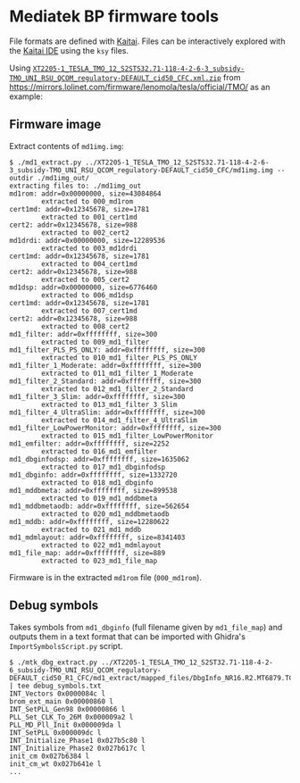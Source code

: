 # Mediatek BP firmware tools

File formats are defined with [Kaitai](https://kaitai.io/). Files can be interactively explored with the [Kaitai IDE](https://ide.kaitai.io/) using the `ksy` files.

Using [`XT2205-1_TESLA_TMO_12_S2STS32.71-118-4-2-6-3_subsidy-TMO_UNI_RSU_QCOM_regulatory-DEFAULT_cid50_CFC.xml.zip`](https://mirrors.lolinet.com/firmware/lenomola/tesla/official/TMO/XT2205-1_TESLA_TMO_12_S2STS32.71-118-4-2-6-3_subsidy-TMO_UNI_RSU_QCOM_regulatory-DEFAULT_cid50_CFC.xml.zip) from
<https://mirrors.lolinet.com/firmware/lenomola/tesla/official/TMO/> as an example:

## Firmware image

Extract contents of `md1img.img`:

```
$ ./md1_extract.py ../XT2205-1_TESLA_TMO_12_S2STS32.71-118-4-2-6-3_subsidy-TMO_UNI_RSU_QCOM_regulatory-DEFAULT_cid50_CFC/md1img.img --outdir ./md1img_out/
extracting files to: ./md1img_out
md1rom: addr=0x00000000, size=43084864
        extracted to 000_md1rom
cert1md: addr=0x12345678, size=1781
        extracted to 001_cert1md
cert2: addr=0x12345678, size=988
        extracted to 002_cert2
md1drdi: addr=0x00000000, size=12289536
        extracted to 003_md1drdi
cert1md: addr=0x12345678, size=1781
        extracted to 004_cert1md
cert2: addr=0x12345678, size=988
        extracted to 005_cert2
md1dsp: addr=0x00000000, size=6776460
        extracted to 006_md1dsp
cert1md: addr=0x12345678, size=1781
        extracted to 007_cert1md
cert2: addr=0x12345678, size=988
        extracted to 008_cert2
md1_filter: addr=0xffffffff, size=300
        extracted to 009_md1_filter
md1_filter_PLS_PS_ONLY: addr=0xffffffff, size=300
        extracted to 010_md1_filter_PLS_PS_ONLY
md1_filter_1_Moderate: addr=0xffffffff, size=300
        extracted to 011_md1_filter_1_Moderate
md1_filter_2_Standard: addr=0xffffffff, size=300
        extracted to 012_md1_filter_2_Standard
md1_filter_3_Slim: addr=0xffffffff, size=300
        extracted to 013_md1_filter_3_Slim
md1_filter_4_UltraSlim: addr=0xffffffff, size=300
        extracted to 014_md1_filter_4_UltraSlim
md1_filter_LowPowerMonitor: addr=0xffffffff, size=300
        extracted to 015_md1_filter_LowPowerMonitor
md1_emfilter: addr=0xffffffff, size=2252
        extracted to 016_md1_emfilter
md1_dbginfodsp: addr=0xffffffff, size=1635062
        extracted to 017_md1_dbginfodsp
md1_dbginfo: addr=0xffffffff, size=1332720
        extracted to 018_md1_dbginfo
md1_mddbmeta: addr=0xffffffff, size=899538
        extracted to 019_md1_mddbmeta
md1_mddbmetaodb: addr=0xffffffff, size=562654
        extracted to 020_md1_mddbmetaodb
md1_mddb: addr=0xffffffff, size=12280622
        extracted to 021_md1_mddb
md1_mdmlayout: addr=0xffffffff, size=8341403
        extracted to 022_md1_mdmlayout
md1_file_map: addr=0xffffffff, size=889
        extracted to 023_md1_file_map
```

Firmware is in the extracted `md1rom` file (`000_md1rom`).


## Debug symbols

Takes symbols from `md1_dbginfo` (full filename given by `md1_file_map`) and outputs them in
a text format that can be imported with Ghidra's `ImportSymbolsScript.py` script.

```console
$ ./mtk_dbg_extract.py ../XT2205-1_TESLA_TMO_12_S2ST32.71-118-4-2-6_subsidy-TMO_UNI_RSU_QCOM_regulatory-DEFAULT_cid50_R1_CFC/md1_extract/mapped_files/DbgInfo_NR16.R2.MT6879.TC2.PR1.SP_LENOVO_S0MP1_K6879V1_64_MT6879_NR16_TC2_PR1_SP_V17_P38_03_24_03R_2023_05_19_22_31 | tee debug_symbols.txt
INT_Vectors 0x0000084c l
brom_ext_main 0x00000860 l
INT_SetPLL_Gen98 0x00000866 l
PLL_Set_CLK_To_26M 0x000009a2 l
PLL_MD_Pll_Init 0x000009da l
INT_SetPLL 0x000009dc l
INT_Initialize_Phase1 0x027b5c80 l
INT_Initialize_Phase2 0x027b617c l
init_cm 0x027b6384 l
init_cm_wt 0x027b641e l
...
```
